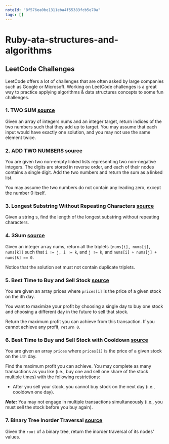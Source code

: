 ```yaml
---
noteId: "8f576ea0be1311eba4f55383fcb5e70a"
tags: []
---
```


# Ruby-ata-structures-and-algorithms

## LeetCode Challenges

LeetCode offers a lot of challenges that are often asked by large companies such as Google or Microsoft. Working on LeetCode challenges is a great way to practice applying algorithms & data structures concepts to some fun challenges.

### 1. TWO SUM [source](https://leetcode.com/problems/two-sum)

Given an array of integers nums and an integer target, return indices of the two numbers such that they add up to target.
You may assume that each input would have exactly one solution, and you may not use the same element twice.

### 2. ADD TWO NUMBERS [source](https://leetcode.com/problems/add-two-numbers/)

You are given two non-empty linked lists representing two non-negative integers. The digits are stored in reverse order, and each of their nodes contains a single digit. Add the two numbers and return the sum as a linked list.

You may assume the two numbers do not contain any leading zero, except the number 0 itself.

### 3. Longest Substring Without Repeating Characters [source](https://leetcode.com/problems/longest-substring-without-repeating-characters/)

Given a string s, find the length of the longest substring without repeating characters.

### 4. 3Sum [source](https://leetcode.com/problems/3sum/)

Given an integer array nums, return all the triplets `[nums[i], nums[j], nums[k]]` such that `i != j, i != k`, and `j != k`, and `nums[i] + nums[j] + nums[k] == 0`.

Notice that the solution set must not contain duplicate triplets.

### 5. Best Time to Buy and Sell Stock [source](https://leetcode.com/problems/best-time-to-buy-and-sell-stock/)

You are given an array prices where `prices[i]` is the price of a given stock on the ith day.

You want to maximize your profit by choosing a single day to buy one stock and choosing a different day in the future to sell that stock.

Return the maximum profit you can achieve from this transaction. If you cannot achieve any profit, `return 0`.

### 6. Best Time to Buy and Sell Stock with Cooldown [source](https://leetcode.com/problems/best-time-to-buy-and-sell-stock-with-cooldown/)

You are given an array `prices` where `prices[i]` is the price of a given stock on the `ith` day.

Find the maximum profit you can achieve. You may complete as many transactions as you like (i.e., buy one and sell one share of the stock multiple times) with the following restrictions:

- After you sell your stock, you cannot buy stock on the next day (i.e., cooldown one day).

**_Note:_** You may not engage in multiple transactions simultaneously (i.e., you must sell the stock before you buy again).

### 7. Binary Tree Inorder Traversal [source](https://leetcode.com/problems/binary-tree-inorder-traversal/)

Given the `root` of a binary tree, return the inorder traversal of its nodes' values.
